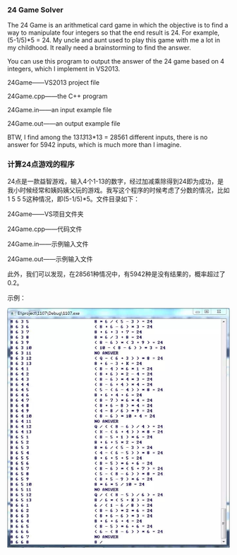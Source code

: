 ### 24 Game Solver

The 24 Game is an arithmetical card game in which the objective is to find a way to manipulate four integers so that the end result is 24. For example, (5-1/5)*5 = 24. My uncle and aunt used to play this game with me a lot in my childhood. It really need a brainstorming to find the answer.

You can use this program to output the answer of the 24 game based on 4 integers, which I implement in VS2013.

24Game——VS2013 project file

24Game.cpp——the C++ program

24Game.in——an input example file

24Game.out——an output example file

BTW, I find among the 13*13*13*13 = 28561 different inputs, there is no answer for 5942 inputs, which is much more than I imagine.

### 计算24点游戏的程序

24点是一款益智游戏，输入4个1-13的数字，经过加减乘除得到24即为成功，是我小时候经常和姨妈姨父玩的游戏。我写这个程序的时候考虑了分数的情况，比如1 5 5 5这种情况，即(5-1/5)*5。文件目录如下：

24Game——VS项目文件夹

24Game.cpp——代码文件

24Game.in——示例输入文件

24Game.out——示例输入文件

此外，我们可以发现，在28561种情况中，有5942种是没有结果的，概率超过了0.2。

示例：

![image](\demo.jpg)
